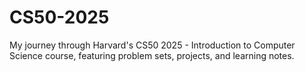 # CS50-2025
My journey through Harvard's CS50 2025 - Introduction to Computer Science course, featuring problem sets, projects, and learning notes.
